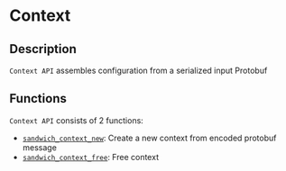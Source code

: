 # Context

## Description

`Context API` assembles configuration from a serialized input Protobuf

## Functions

`Context API` consists of 2 functions:

- [`sandwich_context_new`](./context_new.md): Create a new context from encoded protobuf message
- [`sandwich_context_free`](./context_free.md): Free context
